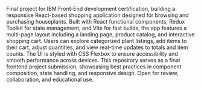 Final project for IBM Front-End development certification, building a responsive React-based shopping application designed for browsing and purchasing houseplants. Built with React functional components, Redux Toolkit for state management, and Vite for fast builds, the app features a multi-page layout including a landing page, product catalog, and interactive shopping cart. Users can explore categorized plant listings, add items to their cart, adjust quantities, and view real-time updates to totals and item counts. The UI is styled with CSS Flexbox to ensure accessibility and smooth performance across devices. This repository serves as a final frontend project submission, showcasing best practices in component composition, state handling, and responsive design. Open for review, collaboration, and educational use.
